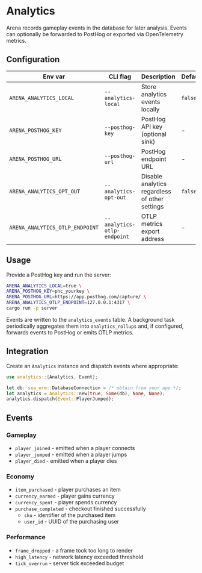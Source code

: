 # Analytics

Arena records gameplay events in the database for later analysis. Events can
optionally be forwarded to PostHog or exported via OpenTelemetry metrics.

## Configuration

| Env var                         | CLI flag                    | Description                                    | Default |
| ------------------------------- | --------------------------- | ---------------------------------------------- | ------- |
| `ARENA_ANALYTICS_LOCAL`         | `--analytics-local`         | Store analytics events locally                 | `false` |
| `ARENA_POSTHOG_KEY`             | `--posthog-key`             | PostHog API key (optional sink)                | -       |
| `ARENA_POSTHOG_URL`             | `--posthog-url`             | PostHog endpoint URL                           | -       |
| `ARENA_ANALYTICS_OPT_OUT`       | `--analytics-opt-out`       | Disable analytics regardless of other settings | `false` |
| `ARENA_ANALYTICS_OTLP_ENDPOINT` | `--analytics-otlp-endpoint` | OTLP metrics export address                    | -       |

## Usage

Provide a PostHog key and run the server:

```bash
ARENA_ANALYTICS_LOCAL=true \
ARENA_POSTHOG_KEY=phc_yourkey \
ARENA_POSTHOG_URL=https://app.posthog.com/capture/ \
ARENA_ANALYTICS_OTLP_ENDPOINT=127.0.0.1:4317 \
cargo run -p server
```

Events are written to the `analytics_events` table. A background task
periodically aggregates them into `analytics_rollups` and, if configured,
forwards events to PostHog or emits OTLP metrics.

## Integration

Create an `Analytics` instance and dispatch events where appropriate:

```rust
use analytics::{Analytics, Event};

let db: sea_orm::DatabaseConnection = /* obtain from your app */;
let analytics = Analytics::new(true, Some(db), None, None);
analytics.dispatch(Event::PlayerJumped);
```

## Events

### Gameplay

- `player_joined` - emitted when a player connects
- `player_jumped` - emitted when a player jumps
- `player_died` - emitted when a player dies

### Economy

- `item_purchased` - player purchases an item
- `currency_earned` - player gains currency
- `currency_spent` - player spends currency
- `purchase_completed` - checkout finished successfully
  - `sku` - identifier of the purchased item
  - `user_id` - UUID of the purchasing user

### Performance

- `frame_dropped` - a frame took too long to render
- `high_latency` - network latency exceeded threshold
- `tick_overrun` - server tick exceeded budget
